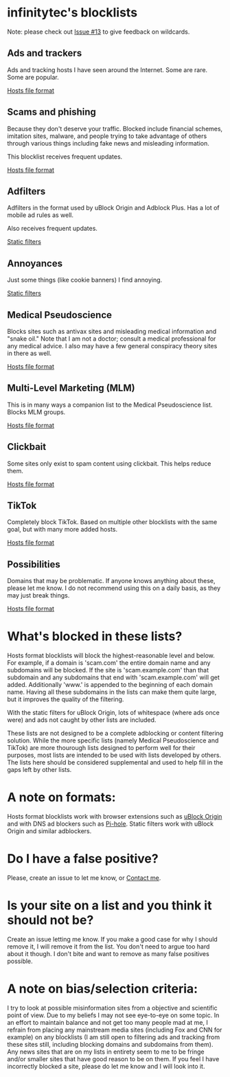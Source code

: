 # infinitytec's blocklists

Note: please check out [Issue #13](https://github.com/infinitytec/blocklists/issues/13) to give feedback on wildcards.

## Ads and trackers
Ads and tracking hosts I have seen around the Internet. Some are rare. Some are popular.

[Hosts file format](https://github.com/infinitytec/blocklists/raw/master/ads-and-trackers.txt)

## Scams and phishing
Because they don't deserve your traffic. Blocked include financial schemes, imitation sites, malware, and people trying to take advantage of others through various things including fake news and misleading information.

This blocklist receives frequent updates.

[Hosts file format](https://github.com/infinitytec/blocklists/raw/master/scams-and-phishing.txt)

## Adfilters
Adfilters in the format used by uBlock Origin and Adblock Plus. Has a lot of mobile ad rules as well.

Also receives frequent updates.

[Static filters](https://raw.githubusercontent.com/infinitytec/blocklists/master/adfilters.txt)

## Annoyances
Just some things (like cookie banners) I find annoying.

[Static filters](https://github.com/infinitytec/blocklists/raw/master/annoyances.txt)

## Medical Pseudoscience
Blocks sites such as antivax sites and misleading medical information and "snake oil." Note that I am not a doctor; consult a medical professional for any medical advice. I also may have a few general conspiracy theory sites in there as well.

[Hosts file format](https://github.com/infinitytec/blocklists/raw/master/medicalpseudoscience.txt)

## Multi-Level Marketing (MLM)
This is in many ways a companion list to the Medical Pseudoscience list. Blocks MLM groups. 

[Hosts file format](https://github.com/infinitytec/blocklists/raw/master/mlm.txt)

## Clickbait
Some sites only exist to spam content using clickbait. This helps reduce them.

[Hosts file format](https://github.com/infinitytec/blocklists/raw/master/clickbait.txt)

## TikTok
Completely block TikTok. Based on multiple other blocklists with the same goal, but with many more added hosts.

[Hosts file format](https://raw.githubusercontent.com/infinitytec/blocklists/master/tiktok.txt)

## Possibilities
Domains that may be problematic. If anyone knows anything about these, please let me know. I do not recommend using this on a daily basis, as they may just break things.

[Hosts file format](https://github.com/infinitytec/blocklists/raw/master/possibilities.txt)

# What's blocked in these lists?
Hosts format blocklists will block the highest-reasonable level and below. For example, if a domain is 'scam.com' the entire domain name and any subdomains will be blocked. If the site is 'scam.example.com' than that subdomain and any subdomains that end with 'scam.example.com' will get added. Additionally 'www.' is appended to the beginning of each domain name. Having all these subdomains in the lists can make them quite large, but it improves the quality of the filtering. 

With the static filters for uBlock Origin, lots of whitespace (where ads once were) and ads not caught by other lists are included.

These lists are not designed to be a complete adblocking or content filtering solution. While the more specific lists (namely Medical Pseudoscience and TikTok) are more thourough lists designed to perform well for their purposes, most lists are intended to be used with lists developed by others. The lists here should be considered supplemental and used to help fill in the gaps left by other lists.

# A note on formats:
Hosts format blocklists work with browser extensions such as [uBlock Origin](https://github.com/gorhill/uBlock) and with DNS ad blockers such as [Pi-hole](https://pi-hole.net/).
Static filters work with uBlock Origin and similar adblockers.

# Do I have a false positive?
Please, create an issue to let me know, or [Contact me](https://infinitytec.github.io/contact/contact.html).

# Is your site on a list and you think it should not be?
Create an issue letting me know. If you make a good case for why I should remove it, I will remove it from the list.
You don't need to argue too hard about it though. I don't bite and want to remove as many false positives possible.

# A note on bias/selection criteria:
I try to look at possible misinformation sites from a objective and scientific point of view. Due to my beliefs I may not see eye-to-eye on some topic.
In an effort to maintain balance and not get too many people mad at me, I refrain from placing any mainstream media sites (including Fox and CNN for example) on any blocklists (I am still open to filtering ads and tracking from these sites still, including blocking domains and subdomains from them). Any news sites that are on my lists in entirety seem to me to be fringe and/or smaller sites that have good reason to be on them.
If you feel I have incorrectly blocked a site, please do let me know and I will look into it. 

